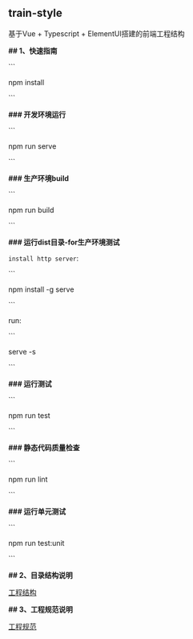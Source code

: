 ## train-style

基于Vue + Typescript + ElementUI搭建的前端工程结构



**## 1、快速指南**

\```

npm install

\```



**### 开发环境运行**

\```

npm run serve

\```



**### 生产环境build**

\```

npm run build

\```



**### 运行dist目录-for生产环境测试**

`install http server`:

\```

npm install -g serve

\```

run:

\```

serve -s

\```



**### 运行测试**

\```

npm run test

\```



**### 静态代码质量检查**

\```

npm run lint

\```



**### 运行单元测试**

\```

npm run test:unit

\```



**## 2、目录结构说明**





[工程结构](./doc/工程结构.md)



**## 3、工程规范说明**



[工程规范](./doc/工程规范建议.md)